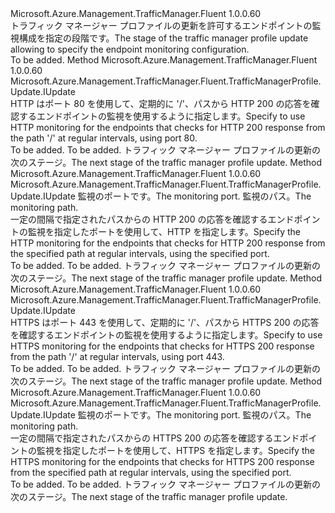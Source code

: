 <Type Name="IWithMonitoringConfiguration" FullName="Microsoft.Azure.Management.TrafficManager.Fluent.TrafficManagerProfile.Update.IWithMonitoringConfiguration">
  <TypeSignature Language="C#" Value="public interface IWithMonitoringConfiguration" />
  <TypeSignature Language="ILAsm" Value=".class public interface auto ansi abstract IWithMonitoringConfiguration" />
  <TypeSignature Language="DocId" Value="T:Microsoft.Azure.Management.TrafficManager.Fluent.TrafficManagerProfile.Update.IWithMonitoringConfiguration" />
  <TypeSignature Language="VB.NET" Value="Public Interface IWithMonitoringConfiguration" />
  <TypeSignature Language="F#" Value="type IWithMonitoringConfiguration = interface" />
  <AssemblyInfo>
    <AssemblyName>Microsoft.Azure.Management.TrafficManager.Fluent</AssemblyName>
    <AssemblyVersion>1.0.0.60</AssemblyVersion>
  </AssemblyInfo>
  <Interfaces />
  <Docs>
    <summary>
            <span data-ttu-id="0968c-101">トラフィック マネージャー プロファイルの更新を許可するエンドポイントの監視構成を指定の段階です。</span><span class="sxs-lookup"><span data-stu-id="0968c-101">The stage of the traffic manager profile update allowing to specify the endpoint monitoring configuration.</span></span>
            </summary>
    <remarks>To be added.</remarks>
  </Docs>
  <Members>
    <Member MemberName="WithHttpMonitoring">
      <MemberSignature Language="C#" Value="public Microsoft.Azure.Management.TrafficManager.Fluent.TrafficManagerProfile.Update.IUpdate WithHttpMonitoring ();" />
      <MemberSignature Language="ILAsm" Value=".method public hidebysig newslot virtual instance class Microsoft.Azure.Management.TrafficManager.Fluent.TrafficManagerProfile.Update.IUpdate WithHttpMonitoring() cil managed" />
      <MemberSignature Language="DocId" Value="M:Microsoft.Azure.Management.TrafficManager.Fluent.TrafficManagerProfile.Update.IWithMonitoringConfiguration.WithHttpMonitoring" />
      <MemberSignature Language="VB.NET" Value="Public Function WithHttpMonitoring () As IUpdate" />
      <MemberSignature Language="F#" Value="abstract member WithHttpMonitoring : unit -&gt; Microsoft.Azure.Management.TrafficManager.Fluent.TrafficManagerProfile.Update.IUpdate" Usage="iWithMonitoringConfiguration.WithHttpMonitoring " />
      <MemberType>Method</MemberType>
      <AssemblyInfo>
        <AssemblyName>Microsoft.Azure.Management.TrafficManager.Fluent</AssemblyName>
        <AssemblyVersion>1.0.0.60</AssemblyVersion>
      </AssemblyInfo>
      <ReturnValue>
        <ReturnType>Microsoft.Azure.Management.TrafficManager.Fluent.TrafficManagerProfile.Update.IUpdate</ReturnType>
      </ReturnValue>
      <Parameters />
      <Docs>
        <summary>
            <span data-ttu-id="0968c-102">HTTP はポート 80 を使用して、定期的に '/'、パスから HTTP 200 の応答を確認するエンドポイントの監視を使用するように指定します。</span><span class="sxs-lookup"><span data-stu-id="0968c-102">Specify to use HTTP monitoring for the endpoints that checks for HTTP 200 response from the path '/' at regular intervals, using port 80.</span></span>
            </summary>
        <returns>To be added.</returns>
        <remarks>To be added.</remarks>
        <return><span data-ttu-id="0968c-103">トラフィック マネージャー プロファイルの更新の次のステージ。</span><span class="sxs-lookup"><span data-stu-id="0968c-103">The next stage of the traffic manager profile update.</span></span></return>
      </Docs>
    </Member>
    <Member MemberName="WithHttpMonitoring">
      <MemberSignature Language="C#" Value="public Microsoft.Azure.Management.TrafficManager.Fluent.TrafficManagerProfile.Update.IUpdate WithHttpMonitoring (int port, string path);" />
      <MemberSignature Language="ILAsm" Value=".method public hidebysig newslot virtual instance class Microsoft.Azure.Management.TrafficManager.Fluent.TrafficManagerProfile.Update.IUpdate WithHttpMonitoring(int32 port, string path) cil managed" />
      <MemberSignature Language="DocId" Value="M:Microsoft.Azure.Management.TrafficManager.Fluent.TrafficManagerProfile.Update.IWithMonitoringConfiguration.WithHttpMonitoring(System.Int32,System.String)" />
      <MemberSignature Language="VB.NET" Value="Public Function WithHttpMonitoring (port As Integer, path As String) As IUpdate" />
      <MemberSignature Language="F#" Value="abstract member WithHttpMonitoring : int * string -&gt; Microsoft.Azure.Management.TrafficManager.Fluent.TrafficManagerProfile.Update.IUpdate" Usage="iWithMonitoringConfiguration.WithHttpMonitoring (port, path)" />
      <MemberType>Method</MemberType>
      <AssemblyInfo>
        <AssemblyName>Microsoft.Azure.Management.TrafficManager.Fluent</AssemblyName>
        <AssemblyVersion>1.0.0.60</AssemblyVersion>
      </AssemblyInfo>
      <ReturnValue>
        <ReturnType>Microsoft.Azure.Management.TrafficManager.Fluent.TrafficManagerProfile.Update.IUpdate</ReturnType>
      </ReturnValue>
      <Parameters>
        <Parameter Name="port" Type="System.Int32" />
        <Parameter Name="path" Type="System.String" />
      </Parameters>
      <Docs>
        <param name="port"><span data-ttu-id="0968c-104">監視のポートです。</span><span class="sxs-lookup"><span data-stu-id="0968c-104">The monitoring port.</span></span></param>
        <param name="path"><span data-ttu-id="0968c-105">監視のパス。</span><span class="sxs-lookup"><span data-stu-id="0968c-105">The monitoring path.</span></span></param>
        <summary>
            <span data-ttu-id="0968c-106">一定の間隔で指定されたパスからの HTTP 200 の応答を確認するエンドポイントの監視を指定したポートを使用して、HTTP を指定します。</span><span class="sxs-lookup"><span data-stu-id="0968c-106">Specify the HTTP monitoring for the endpoints that checks for HTTP 200 response from the specified path at regular intervals, using the specified port.</span></span>
            </summary>
        <returns>To be added.</returns>
        <remarks>To be added.</remarks>
        <return><span data-ttu-id="0968c-107">トラフィック マネージャー プロファイルの更新の次のステージ。</span><span class="sxs-lookup"><span data-stu-id="0968c-107">The next stage of the traffic manager profile update.</span></span></return>
      </Docs>
    </Member>
    <Member MemberName="WithHttpsMonitoring">
      <MemberSignature Language="C#" Value="public Microsoft.Azure.Management.TrafficManager.Fluent.TrafficManagerProfile.Update.IUpdate WithHttpsMonitoring ();" />
      <MemberSignature Language="ILAsm" Value=".method public hidebysig newslot virtual instance class Microsoft.Azure.Management.TrafficManager.Fluent.TrafficManagerProfile.Update.IUpdate WithHttpsMonitoring() cil managed" />
      <MemberSignature Language="DocId" Value="M:Microsoft.Azure.Management.TrafficManager.Fluent.TrafficManagerProfile.Update.IWithMonitoringConfiguration.WithHttpsMonitoring" />
      <MemberSignature Language="VB.NET" Value="Public Function WithHttpsMonitoring () As IUpdate" />
      <MemberSignature Language="F#" Value="abstract member WithHttpsMonitoring : unit -&gt; Microsoft.Azure.Management.TrafficManager.Fluent.TrafficManagerProfile.Update.IUpdate" Usage="iWithMonitoringConfiguration.WithHttpsMonitoring " />
      <MemberType>Method</MemberType>
      <AssemblyInfo>
        <AssemblyName>Microsoft.Azure.Management.TrafficManager.Fluent</AssemblyName>
        <AssemblyVersion>1.0.0.60</AssemblyVersion>
      </AssemblyInfo>
      <ReturnValue>
        <ReturnType>Microsoft.Azure.Management.TrafficManager.Fluent.TrafficManagerProfile.Update.IUpdate</ReturnType>
      </ReturnValue>
      <Parameters />
      <Docs>
        <summary>
            <span data-ttu-id="0968c-108">HTTPS はポート 443 を使用して、定期的に '/'、パスから HTTPS 200 の応答を確認するエンドポイントの監視を使用するように指定します。</span><span class="sxs-lookup"><span data-stu-id="0968c-108">Specify to use HTTPS monitoring for the endpoints that checks for HTTPS 200 response from the path '/' at regular intervals, using port 443.</span></span>
            </summary>
        <returns>To be added.</returns>
        <remarks>To be added.</remarks>
        <return><span data-ttu-id="0968c-109">トラフィック マネージャー プロファイルの更新の次のステージ。</span><span class="sxs-lookup"><span data-stu-id="0968c-109">The next stage of the traffic manager profile update.</span></span></return>
      </Docs>
    </Member>
    <Member MemberName="WithHttpsMonitoring">
      <MemberSignature Language="C#" Value="public Microsoft.Azure.Management.TrafficManager.Fluent.TrafficManagerProfile.Update.IUpdate WithHttpsMonitoring (int port, string path);" />
      <MemberSignature Language="ILAsm" Value=".method public hidebysig newslot virtual instance class Microsoft.Azure.Management.TrafficManager.Fluent.TrafficManagerProfile.Update.IUpdate WithHttpsMonitoring(int32 port, string path) cil managed" />
      <MemberSignature Language="DocId" Value="M:Microsoft.Azure.Management.TrafficManager.Fluent.TrafficManagerProfile.Update.IWithMonitoringConfiguration.WithHttpsMonitoring(System.Int32,System.String)" />
      <MemberSignature Language="VB.NET" Value="Public Function WithHttpsMonitoring (port As Integer, path As String) As IUpdate" />
      <MemberSignature Language="F#" Value="abstract member WithHttpsMonitoring : int * string -&gt; Microsoft.Azure.Management.TrafficManager.Fluent.TrafficManagerProfile.Update.IUpdate" Usage="iWithMonitoringConfiguration.WithHttpsMonitoring (port, path)" />
      <MemberType>Method</MemberType>
      <AssemblyInfo>
        <AssemblyName>Microsoft.Azure.Management.TrafficManager.Fluent</AssemblyName>
        <AssemblyVersion>1.0.0.60</AssemblyVersion>
      </AssemblyInfo>
      <ReturnValue>
        <ReturnType>Microsoft.Azure.Management.TrafficManager.Fluent.TrafficManagerProfile.Update.IUpdate</ReturnType>
      </ReturnValue>
      <Parameters>
        <Parameter Name="port" Type="System.Int32" />
        <Parameter Name="path" Type="System.String" />
      </Parameters>
      <Docs>
        <param name="port"><span data-ttu-id="0968c-110">監視のポートです。</span><span class="sxs-lookup"><span data-stu-id="0968c-110">The monitoring port.</span></span></param>
        <param name="path"><span data-ttu-id="0968c-111">監視のパス。</span><span class="sxs-lookup"><span data-stu-id="0968c-111">The monitoring path.</span></span></param>
        <summary>
            <span data-ttu-id="0968c-112">一定の間隔で指定されたパスからの HTTPS 200 の応答を確認するエンドポイントの監視を指定したポートを使用して、HTTPS を指定します。</span><span class="sxs-lookup"><span data-stu-id="0968c-112">Specify the HTTPS monitoring for the endpoints that checks for HTTPS 200 response from the specified path at regular intervals, using the specified port.</span></span>
            </summary>
        <returns>To be added.</returns>
        <remarks>To be added.</remarks>
        <return><span data-ttu-id="0968c-113">トラフィック マネージャー プロファイルの更新の次のステージ。</span><span class="sxs-lookup"><span data-stu-id="0968c-113">The next stage of the traffic manager profile update.</span></span></return>
      </Docs>
    </Member>
  </Members>
</Type>